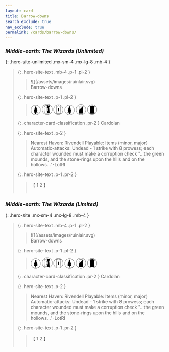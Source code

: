```yaml
---
layout: card
title: Barrow-downs
search_exclude: true
nav_exclude: true
permalink: /cards/barrow-downs/
---
```


### _Middle-earth: The Wizards (Unlimited)_

{: .hero-site-unlimited .mx-sm-4 .mx-lg-8 .mb-4 }
> {: .hero-site-text .mb-4 .p-1 .pl-2 }
> > <div class="card-mp">![](/assets/images/ruinlair.svg)</div>
> > <div class="character-card-name">Barrow-downs</div>
>
> {: .hero-site-text .p-1 .pl-2 }
> > ![](/assets/images/wilderness.svg) ![](/assets/images/border-land.svg) ![](/assets/images/free-domain.svg) ![](/assets/images/wilderness.svg) ![](/assets/images/shadow-land.svg) ![](/assets/images/dark-domain.svg)
>
> {: .character-card-classification .pr-2 }
> Cardolan
>
> {: .hero-site-text .p-2 }
> > Nearest Haven: Rivendell Playable: Items (minor, major) Automatic-attacks: Undead - 1 strike with 8 prowess; each character wounded must make a corruption check  "...the green mounds, and the stone-rings upon the hills and on the hollows..."-LotRI 
> 
> {: .hero-site-text .p-1 .pr-2 }
> > <div class="card-shield">【 1  2 】</div>
> > <div class="card-corruption">&nbsp;</div>

### _Middle-earth: The Wizards (Limited)_

{: .hero-site .mx-sm-4 .mx-lg-8 .mb-4 }
> {: .hero-site-text .mb-4 .p-1 .pl-2 }
> > <div class="card-mp">![](/assets/images/ruinlair.svg)</div>
> > <div class="character-card-name">Barrow-downs</div>
>
> {: .hero-site-text .p-1 .pl-2 }
> > ![](/assets/images/wilderness.svg) ![](/assets/images/border-land.svg) ![](/assets/images/free-domain.svg) ![](/assets/images/wilderness.svg) ![](/assets/images/shadow-land.svg) ![](/assets/images/dark-domain.svg)
>
> {: .character-card-classification .pr-2 }
> Cardolan
>
> {: .hero-site-text .p-2 }
> > Nearest Haven: Rivendell Playable: Items (minor, major) Automatic-attacks: Undead - 1 strike with 8 prowess; each character wounded must make a corruption check  "...the green mounds, and the stone-rings upon the hills and on the hollows..."-LotRI 
> 
> {: .hero-site-text .p-1 .pr-2 }
> > <div class="card-shield">【 1  2 】</div>
> > <div class="card-corruption">&nbsp;</div>
